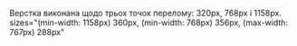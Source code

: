 Верстка виконана щодо трьох точок перелому: 320px, 768px і 1158px.
sizes="(min-width: 1158px) 360px, (min-width: 768px) 356px, (max-width: 767px)
288px"
